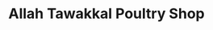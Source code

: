 ---
title: "Allah Tawakkal Poultry Shop"
url: /karachi/allah-tawakkal-poultry-shop/
shop: butcher
---